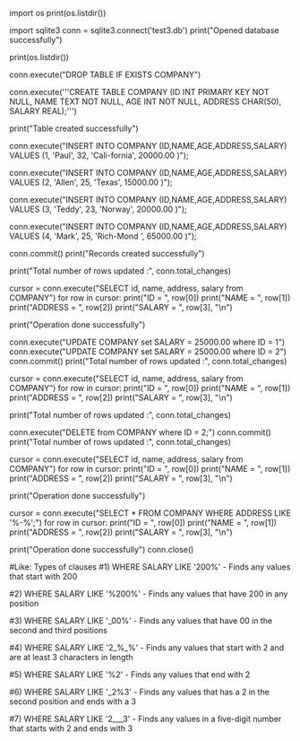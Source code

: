 import os 
print(os.listdir())


import sqlite3
conn = sqlite3.connect('test3.db')
print("Opened database successfully")



print(os.listdir())




conn.execute("DROP TABLE IF EXISTS COMPANY")

conn.execute('''CREATE TABLE COMPANY
         (ID INT PRIMARY KEY     NOT NULL,
         NAME           TEXT    NOT NULL,
         AGE            INT     NOT NULL,
         ADDRESS        CHAR(50),
         SALARY         REAL);''')
         
print("Table created successfully")

conn.execute("INSERT INTO COMPANY (ID,NAME,AGE,ADDRESS,SALARY) \
      VALUES (1, 'Paul', 32, 'Cali-fornia', 20000.00 )");

conn.execute("INSERT INTO COMPANY (ID,NAME,AGE,ADDRESS,SALARY) \
      VALUES (2, 'Allen', 25, 'Texas', 15000.00 )");

conn.execute("INSERT INTO COMPANY (ID,NAME,AGE,ADDRESS,SALARY) \
      VALUES (3, 'Teddy', 23, 'Norway', 20000.00 )");

conn.execute("INSERT INTO COMPANY (ID,NAME,AGE,ADDRESS,SALARY) \
      VALUES (4, 'Mark', 25, 'Rich-Mond ', 65000.00 )");

conn.commit()
print("Records created successfully")


print("Total number of rows updated :", conn.total_changes)







cursor = conn.execute("SELECT id, name, address, salary from COMPANY")
for row in cursor:
   print("ID = ", row[0])
   print("NAME = ", row[1])
   print("ADDRESS = ", row[2])
   print("SALARY = ", row[3], "\n")

print("Operation done successfully")








conn.execute("UPDATE COMPANY set SALARY = 25000.00 where ID = 1")
conn.execute("UPDATE COMPANY set SALARY = 25000.00 where ID = 2")
conn.commit()
print("Total number of rows updated :", conn.total_changes)

cursor = conn.execute("SELECT id, name, address, salary from COMPANY")
for row in cursor:
   print("ID = ", row[0])
   print("NAME = ", row[1])
   print("ADDRESS = ", row[2])
   print("SALARY = ", row[3], "\n")

print("Total number of rows updated :", conn.total_changes)
   
   
   
   
   
   
   
   
conn.execute("DELETE from COMPANY where ID = 2;")
conn.commit()
print("Total number of rows updated :", conn.total_changes)

cursor = conn.execute("SELECT id, name, address, salary from COMPANY")
for row in cursor:
   print("ID = ", row[0])
   print("NAME = ", row[1])
   print("ADDRESS = ", row[2])
   print("SALARY = ", row[3], "\n")

print("Operation done successfully")







cursor = conn.execute("SELECT * FROM COMPANY WHERE ADDRESS  LIKE '%-%';")
for row in cursor:
   print("ID = ", row[0])
   print("NAME = ", row[1])
   print("ADDRESS = ", row[2])
   print("SALARY = ", row[3], "\n")

print("Operation done successfully")
conn.close()


#Like: Types of clauses
#1) WHERE SALARY LIKE '200%' - Finds any values that start with 200

#2)	WHERE SALARY LIKE '%200%' - Finds any values that have 200 in any position

#3)	WHERE SALARY LIKE '_00%' - Finds any values that have 00 in the second and third positions

#4)	WHERE SALARY LIKE '2_%_%' - Finds any values that start with 2 and are at least 3 characters in length

#5)	WHERE SALARY LIKE '%2' - Finds any values that end with 2

#6)	WHERE SALARY LIKE '_2%3' - Finds any values that has a 2 in the second position and ends with a 3

#7)	WHERE SALARY LIKE '2___3' - Finds any values in a five-digit number that starts with 2 and ends with 3










